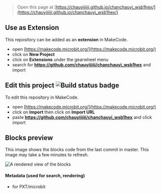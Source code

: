 
> Open this page at [https://chauyiiiiii.github.io/chanchauyi_wsb1hex/](https://chauyiiiiii.github.io/chanchauyi_wsb1hex/)

## Use as Extension

This repository can be added as an **extension** in MakeCode.

* open [https://makecode.microbit.org/](https://makecode.microbit.org/)
* click on **New Project**
* click on **Extensions** under the gearwheel menu
* search for **https://github.com/chauyiiiiii/chanchauyi_wsb1hex** and import

## Edit this project ![Build status badge](https://github.com/chauyiiiiii/chanchauyi_wsb1hex/workflows/MakeCode/badge.svg)

To edit this repository in MakeCode.

* open [https://makecode.microbit.org/](https://makecode.microbit.org/)
* click on **Import** then click on **Import URL**
* paste **https://github.com/chauyiiiiii/chanchauyi_wsb1hex** and click import

## Blocks preview

This image shows the blocks code from the last commit in master.
This image may take a few minutes to refresh.

![A rendered view of the blocks](https://github.com/chauyiiiiii/chanchauyi_wsb1hex/raw/master/.github/makecode/blocks.png)

#### Metadata (used for search, rendering)

* for PXT/microbit
<script src="https://makecode.com/gh-pages-embed.js"></script><script>makeCodeRender("{{ site.makecode.home_url }}", "{{ site.github.owner_name }}/{{ site.github.repository_name }}");</script>
